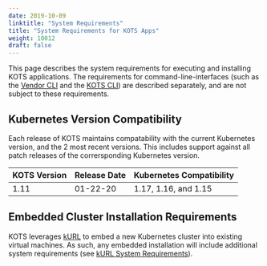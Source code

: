 ```yaml
---
date: 2019-10-09
linktitle: "System Requirements"
title: "System Requirements for KOTS Apps"
weight: 10012
draft: false
---
```


This page describes the system requirements for executing and installing KOTS applications. The requirements for command-line-interfaces (such as the [Vendor CLI](/vendor/cli/getting-started) and the [KOTS CLI](/kots-cli/getting-started)) are described separately, and are not subject to these requirements. 

## Kubernetes Version Compatibility

Each release of KOTS maintains compatability with the current Kubernetes version, and the 2 most recent versions. This includes support against all patch releases of the corrersponding Kubernetes version. 

| KOTS Version                 | Release Date | Kubernetes Compatibility |
|:----------------------|------|-------------|
| 1.11 | 01-22-20 | 1.17, 1.16, and 1.15 | 

## Embedded Cluster Installation Requirements

KOTS leverages [kURL](https://kurl.sh/) to embed a new Kubernetes cluster into existing virtual machines. As such, any embedded installation will include additional system requirements (see [kURL System Requirements](https://kurl.sh/docs/install-with-kurl/system-requirements)). 


